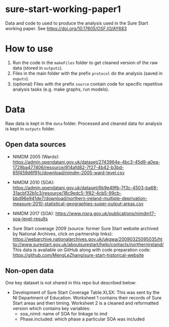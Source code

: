# sure-start-working-paper1
Data and code to used to produce the analysis used in the Sure Start working paper. See https://doi.org/10.17605/OSF.IO/AY683


# How to use 

1. Run the code in the `makeFiles` folder to get cleaned version of the raw data (stored in `outputs`). 
2. Files in the main folder with the prefix `protocol` do the analysis (saved in `ouputs`). 
3. (optional) Files with the prefix `source` contain code for specific repetitive analysis tasks (e.g. make graphs, run models). 

# Data

Raw data is kept in the `data` folder. Processed and cleaned data for analysis is kept in `outputs` folder. 

## Open data sources

- NIMDM 2005 (Wards): https://admin.opendatani.gov.uk/dataset/2743964e-4bc3-45d9-a0ea-1729ba477406/resource/814afd82-7f27-4b42-b3bd-65f459d6f91c/download/nimdm-2005-ward-level.csv

- NIMDM 2010 (SOA): https://admin.opendatani.gov.uk/dataset/6b9e49fb-7f3c-4503-ba68-31acbf32b1c3/resource/18c9edc5-1f82-4cb5-99cb-bbd96e941de7/download/northern-ireland-multiple-deprivation-measure-2010-statistical-geographies-super-output-areas.csv

- NIMDM 2017 (SOA): https://www.nisra.gov.uk/publications/nimdm17-soa-level-results

- Sure Start coverage 2009 (source: former Sure Start website archived by National Archives, click on partnership links): https://webarchive.nationalarchives.gov.uk/ukgwa/20090325095035/http://www.surestart.gov.uk/aboutsurestart/help/contacts/northernireland/
This data is available on GitHub along with code preparation code: https://github.com/MengLeZhang/sure-start-historical-website


## Non-open data

One key dataset is not shared in this repo but described below:

- Development of Sure Start Coverage Table.XLSX: This was sent by the NI Department of Education. Worksheet 1 contains their records of Sure Start areas and theri timing. Worksheet 2 is a cleaned and reformatted version which contains key variables:
  - soa_nimd: name of SOA for linkage to imd
  - Phase.included: which phase a particular SOA was included
